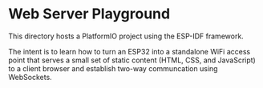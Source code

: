 # Web Server Playground
This directory hosts a PlatformIO project using the ESP-IDF framework.

The intent is to learn how to turn an ESP32 into a standalone WiFi access point
that serves a small set of static content (HTML, CSS, and JavaScript) to a
client browser and establish two-way communcation using WebSockets.
